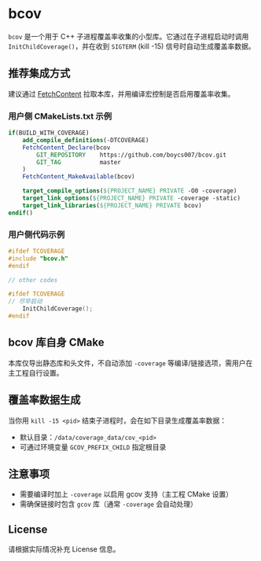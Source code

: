 # bcov

`bcov` 是一个用于 C++ 子进程覆盖率收集的小型库。它通过在子进程启动时调用 `InitChildCoverage()`，并在收到 `SIGTERM` (kill -15) 信号时自动生成覆盖率数据。

## 推荐集成方式

建议通过 [FetchContent](https://cmake.org/cmake/help/latest/module/FetchContent.html) 拉取本库，并用编译宏控制是否启用覆盖率收集。

### 用户侧 CMakeLists.txt 示例

```cmake
if(BUILD_WITH_COVERAGE)
    add_compile_definitions(-DTCOVERAGE)
    FetchContent_Declare(bcov
        GIT_REPOSITORY    https://github.com/boycs007/bcov.git
        GIT_TAG           master
    )
    FetchContent_MakeAvailable(bcov)

    target_compile_options(${PROJECT_NAME} PRIVATE -O0 -coverage)
    target_link_options(${PROJECT_NAME} PRIVATE -coverage -static)
    target_link_libraries(${PROJECT_NAME} PRIVATE bcov)
endif()
```

### 用户侧代码示例

```cpp
#ifdef TCOVERAGE
#include "bcov.h"
#endif

// other codes

#ifdef TCOVERAGE
// 尽早启动
    InitChildCoverage();
#endif
```

## bcov 库自身 CMake

本库仅导出静态库和头文件，不自动添加 `-coverage` 等编译/链接选项，需用户在主工程自行设置。

## 覆盖率数据生成

当你用 `kill -15 <pid>` 结束子进程时，会在如下目录生成覆盖率数据：
- 默认目录：`/data/coverage_data/cov_<pid>`
- 可通过环境变量 `GCOV_PREFIX_CHILD` 指定根目录

## 注意事项
- 需要编译时加上 `-coverage` 以启用 gcov 支持（主工程 CMake 设置）
- 需确保链接时包含 `gcov` 库（通常 `-coverage` 会自动处理）

## License
请根据实际情况补充 License 信息。 